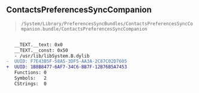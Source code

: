 ## ContactsPreferencesSyncCompanion

> `/System/Library/PreferencesSyncBundles/ContactsPreferencesSyncCompanion.bundle/ContactsPreferencesSyncCompanion`

```diff

   __TEXT.__text: 0x0
   __TEXT.__const: 0x50
   - /usr/lib/libSystem.B.dylib
-  UUID: F7E43B5F-58A5-3DF5-AA3A-2C87C02D7605
+  UUID: 1B8B8477-6AF7-34C6-BB7F-12B76B5A7453
   Functions: 0
   Symbols:   2
   CStrings:  0

```
